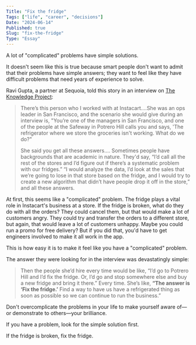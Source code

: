 ```yaml
---
Title: "Fix the fridge"
Tags: ["life", "career", "decisions"]
Date: "2024-06-14"
Published: true
Slug: "fix-the-fridge"
Type: "Essay"
---
```


A lot of "complicated" problems have simple solutions.

It doesn't seem like this is true because smart people don't want to admit that their problems have simple answers; they want to feel like they have difficult problems that need years of experience to solve.

Ravi Gupta, a partner at Sequoia, told this story in an interview on [The Knowledge Project](https://fs.blog/knowledge-project-podcast/ravi-gupta/):

> There’s this person who I worked with at Instacart….She was an ops leader in San Francisco, and the scenario she would give during an interview is, "You’re one of the managers in San Francisco, and one of the people at the Safeway in Potrero Hill calls you and says, 'The refrigerator where we store the groceries isn't working. What do we do?"
> 
> She said you get all these answers…. Sometimes people have backgrounds that are academic in nature. They'd say, “I’d call all the rest of the stores and I’d figure out if there’s a systematic problem with our fridges.” “I would analyze the data, I’d look at the sales that we’re going to lose in that store based on the fridge, and I would try to create a new algorithm that didn’t have people drop it off in the store,” and all these answers.

At first, this seems like a "complicated" problem. The fridge plays a vital role in Instacart's business at a store. If the fridge is broken, what do they do with all the orders? They could cancel them, but that would make a lot of customers angry. They could try and transfer the orders to a different store, but again, that would leave a lot of customers unhappy. Maybe you could run a promo for free delivery? But if you did that, you'd have to get engineers involved to make it all work in the app.

This is how easy it is to make it feel like you have a "complicated" problem.

The answer they were looking for in the interview was devastatingly simple:

> Then the people she’d hire every time would be like, “I’d go to Potrero Hill and I’d fix the fridge. Or, I’d go and stop somewhere else and buy a new fridge and bring it there.” Every time. She’s like, **“The answer is ‘Fix the fridge.’** Find a way to have us have a refrigerated thing as soon as possible so we can continue to run the business.”

Don't overcomplicate the problems in your life to make yourself aware of—or demonstrate to others—your brilliance.

If you have a problem, look for the simple solution first.

If the fridge is broken, fix the fridge.

